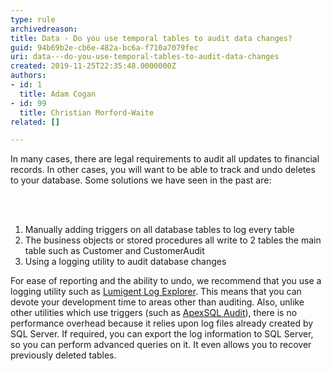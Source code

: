```yaml
---
type: rule
archivedreason: 
title: Data - Do you use temporal tables to audit data changes?
guid: 94b69b2e-cb6e-482a-bc6a-f710a7079fec
uri: data---do-you-use-temporal-tables-to-audit-data-changes
created: 2019-11-25T22:35:48.0000000Z
authors:
- id: 1
  title: Adam Cogan
- id: 99
  title: Christian Morford-Waite
related: []

---
```



<p>In many cases, there are legal requirements to audit all updates to financial records. In other cases, you will want to be able to track and undo deletes to your database. Some solutions we have seen in the past are&#58;<br></p>
<br><excerpt class='endintro'></excerpt><br>
<p></p><ol><li>Manually adding triggers on all database tables to log every table</li><li>The business objects or stored procedures all write to 2 tables the main table such as Customer and CustomerAudit</li><li>Using a logging utility to audit database changes</li></ol><p>For ease of reporting and the ability to undo, we recommend that you use a logging utility such as&#160;<a href="https&#58;//www.ssw.com.au/ssw/Redirect/Lumigent/Lumigent.htm">Lumigent Log Explorer</a>. This means that you can devote your development time to areas other than auditing. Also, unlike other utilities which use triggers (such as&#160;<a href="https&#58;//www.ssw.com.au/ssw/Redirect/ApexSQL.htm">ApexSQL Audit</a>), there is no performance overhead because it relies upon log files already created by SQL Server. If required, you can export the log information to SQL Server, so you can perform advanced queries on it. It even allows you to recover previously deleted tables.​<br></p>


